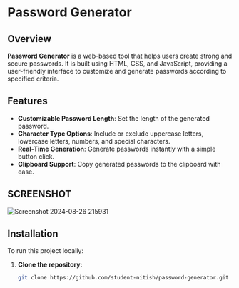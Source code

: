 # Password Generator

## Overview

**Password Generator** is a web-based tool that helps users create strong and secure passwords. It is built using HTML, CSS, and JavaScript, providing a user-friendly interface to customize and generate passwords according to specified criteria.

## Features

- **Customizable Password Length**: Set the length of the generated password.
- **Character Type Options**: Include or exclude uppercase letters, lowercase letters, numbers, and special characters.
- **Real-Time Generation**: Generate passwords instantly with a simple button click.
- **Clipboard Support**: Copy generated passwords to the clipboard with ease.

 ## SCREENSHOT
 ![Screenshot 2024-08-26 215931](https://github.com/user-attachments/assets/a9a3b8b2-bcb8-4b67-973a-ff909bc69d50)


## Installation

To run this project locally:

1. **Clone the repository:**

   ```bash
   git clone https://github.com/student-nitish/password-generator.git
